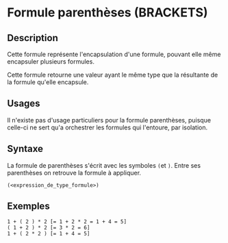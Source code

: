 # Formule parenthèses (BRACKETS)

## Description

Cette formule représente l'encapsulation d'une formule, pouvant elle même encapsuler plusieurs formules.

Cette formule retourne une valeur ayant le même type que la résultante de la formule qu'elle encapsule.

## Usages

Il n'existe pas d'usage particuliers pour la formule parenthèses, puisque celle-ci ne sert qu'a orchestrer les formules qui l'entoure, par isolation.

## Syntaxe

La formule de parenthèses s'écrit avec les symboles `(`et `)`. Entre ses parenthèses on retrouve la formule à appliquer.

    (<expression_de_type_formule>)

## Exemples

    1 + ( 2 ) * 2 [= 1 + 2 * 2 = 1 + 4 = 5]
    ( 1 + 2 ) * 2 [= 3 * 2 = 6]
    1 + ( 2 * 2 ) [= 1 + 4 = 5]